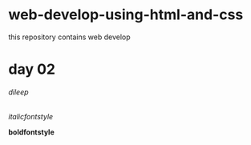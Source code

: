 # web-develop-using-html-and-css
this repository contains web develop 
# day 02
###### dileep


*italicfontstyle*



**boldfontstyle**
